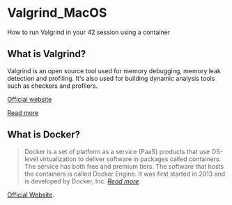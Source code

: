 # Valgrind_MacOS
How to run Valgrind in your 42 session using a container

## What is Valgrind?
Valgrind is an open source tool used for memory debugging, memory leak detection and profiling. It's also used for building dynamic analysis tools such as checkers and profilers.

[Official website](https://valgrind.org/)

[Read more](https://en.wikipedia.org/wiki/Valgrind)

## What is Docker?
> Docker is a set of platform as a service (PaaS) products that use OS-level virtualization to deliver software in packages called containers. The service has both free and premium tiers. The software that hosts the containers is called Docker Engine. It was first started in 2013 and is developed by Docker, Inc. *[Read more](https://en.wikipedia.org/wiki/Docker_(software)).*

[Official Website](https://www.docker.com/).
